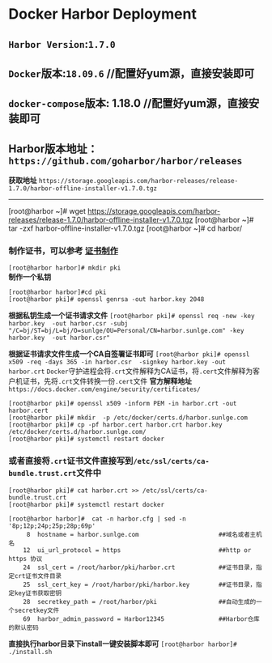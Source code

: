 # Docker Harbor Deployment
## **`Harbor Version`**:`1.7.0`
## **`Docker`版本**:`18.09.6`         //配置好yum源，直接安装即可
## **`docker-compose`版本:** 1.18.0   //配置好yum源，直接安装即可
## **Harbor**版本地址：`https://github.com/goharbor/harbor/releases`
**获取地址** `https://storage.googleapis.com/harbor-releases/release-1.7.0/harbor-offline-installer-v1.7.0.tgz`
****
[root@harbor ~]# wget https://storage.googleapis.com/harbor-releases/release-1.7.0/harbor-offline-installer-v1.7.0.tgz
[root@harbor ~]# tar -zxf harbor-offline-installer-v1.7.0.tgz
[root@harbor ~]# cd harbor/
### 制作证书，可以参考   [证书制作](https://github.com/sunlge/kubernetes/blob/master/program/build%20certificate.md)
`[root@harbor harbor]# mkdir pki`  
**制作一个私钥**
```
[root@harbor harbor]#cd pki
[root@harbor pki]# openssl genrsa -out harbor.key 2048
```
**根据私钥生成一个证书请求文件**
`[root@harbor pki]# openssl req -new -key harbor.key  -out harbor.csr -subj "/C=bj/ST=bj/L=bj/O=sunlge/OU=Personal/CN=harbor.sunlge.com" -key harbor.key  -out harbor.csr"`

**根据证书请求文件生成一个CA自签署证书即可**
`[root@harbor pki]# openssl x509 -req -days 365 -in harbor.csr  -signkey harbor.key -out harbor.crt`
`Docker`守护进程会将`.crt`文件解释为CA证书，将`.cert`文件解释为客户机证书，先将`.crt`文件转换一份`.cert`文件
**官方解释地址**`https://docs.docker.com/engine/security/certificates/`
```
[root@harbor pki]# openssl x509 -inform PEM -in harbor.crt -out harbor.cert
[root@harbor pki]# mkdir  -p /etc/docker/certs.d/harbor.sunlge.com
[root@harbor pki]# cp -pf harbor.cert harbor.crt harbor.key /etc/docker/certs.d/harbor.sunlge.com/
[root@harbor pki]# systemctl restart docker
```
### 或者直接将`.crt`证书文件直接写到`/etc/ssl/certs/ca-bundle.trust.crt`文件中
```
[root@harbor pki]# cat harbor.crt >> /etc/ssl/certs/ca-bundle.trust.crt
[root@harbor pki]# systemctl restart docker
```
```
[root@harbor harbor]#  cat -n harbor.cfg | sed -n '8p;12p;24p;25p;28p;69p'
     8  hostname = harbor.sunlge.com                      ##域名或者主机名
    12  ui_url_protocol = https                           ##http or https 协议
    24  ssl_cert = /root/harbor/pki/harbor.crt            ##证书目录，指定crt证书文件目录
    25  ssl_cert_key = /root/harbor/pki/harbor.key        ##证书目录，指定key证书获取密钥
    28  secretkey_path = /root/harbor/pki                 ##自动生成的一个secretkey文件
    69  harbor_admin_password = Harbor12345               ##Harbor仓库的默认密码
 ```
**直接执行harbor目录下install一键安装脚本即可**
`[root@harbor harbor]# ./install.sh`
